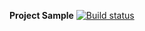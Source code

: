 **Project Sample**   [![Build status](https://ci.appveyor.com/api/projects/status/66axnvj16iuaq52d?svg=true)](https://ci.appveyor.com/project/Vilfredo11/apitest)
